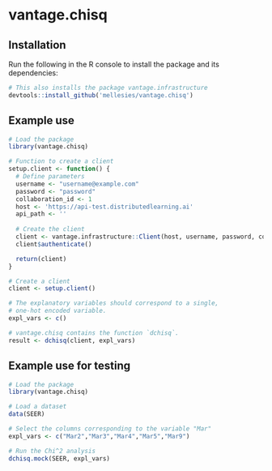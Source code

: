 # vantage.chisq

## Installation
Run the following in the R console to install the package and its dependencies:
```R
# This also installs the package vantage.infrastructure
devtools::install_github('mellesies/vantage.chisq')
```

## Example use
```R
# Load the package
library(vantage.chisq)

# Function to create a client
setup.client <- function() {
  # Define parameters
  username <- "username@example.com"
  password <- "password"
  collaboration_id <- 1
  host <- 'https://api-test.distributedlearning.ai'
  api_path <- ''
  
  # Create the client
  client <- vantage.infrastructure::Client(host, username, password, collaboration_id, api_path)
  client$authenticate()

  return(client)
}

# Create a client
client <- setup.client()

# The explanatory variables should correspond to a single, 
# one-hot encoded variable.
expl_vars <- c()

# vantage.chisq contains the function `dchisq`.
result <- dchisq(client, expl_vars)
```

## Example use for testing
```R
# Load the package
library(vantage.chisq)

# Load a dataset
data(SEER)

# Select the columns corresponding to the variable "Mar"
expl_vars <- c("Mar2","Mar3","Mar4","Mar5","Mar9")

# Run the Chi^2 analysis
dchisq.mock(SEER, expl_vars)
```
